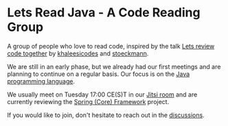 # Lets Read Java - A Code Reading Group 

A group of people who love to read code, inspired by the talk [Lets review code together](https://media.ccc.de/v/rc3-2021-cwtv-228-lets-review-code-toget) by [khaleesicodes](https://github.com/khaleesicodes) and [stoeckmann](https://github.com/stoeckmann).


We are still in an early phase, but we already had our first meetings and are planning to continue on a regular basis. Our focus is on the [Java programming language](https://www.java.com/en/).



We usually meet on Tuesday 17:00 CE(S)T in our [Jitsi room](https://jitsi.hamburg.ccc.de/JavaCodeReadingGroup) and are currently reviewing the [Spring (Core) Framework](https://github.com/spring-projects/spring-framework) project.


If you would like to join, don't hesitate to reach out in the [discussions](https://github.com/LetsReadJava/About/discussions).




